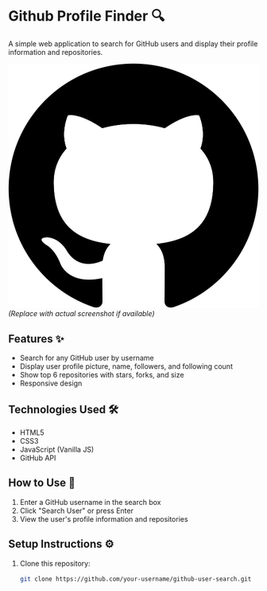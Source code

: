 # Github Profile Finder 🔍

A simple web application to search for GitHub users and display their profile information and repositories.

![GitHub User Search Preview](images/github_logo.png) *(Replace with actual screenshot if available)*

## Features ✨
- Search for any GitHub user by username
- Display user profile picture, name, followers, and following count
- Show top 6 repositories with stars, forks, and size
- Responsive design

## Technologies Used 🛠️
- HTML5
- CSS3
- JavaScript (Vanilla JS)
- GitHub API

## How to Use 🚀
1. Enter a GitHub username in the search box
2. Click "Search User" or press Enter
3. View the user's profile information and repositories

## Setup Instructions ⚙️
1. Clone this repository:
   ```bash
   git clone https://github.com/your-username/github-user-search.git

